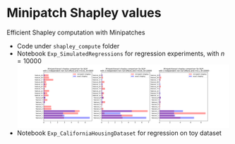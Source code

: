 # Minipatch Shapley values

Efficient Shapley computation with Minipatches
- Code under `shapley_compute` folder
- Notebook `Exp_SimulatedRegressions` for regression experiments, with $n = 10000$
   ![simulation_LM 10000](./figures/NLM_shap_reg_1.svg)
- Notebook `Exp_CaliforniaHousingDataset` for regression on toy dataset
  
